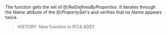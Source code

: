 The function gets the set of _IfcRelDefinesByProperties_. It iterates through the _Name_ attibute of the _IfcPropertySet_'s and verifies that no _Name_ appears twice.
> HISTORY&nbsp; New function in IFC4 ADD1

